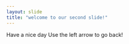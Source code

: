 ```yaml
---
layout: slide
title: "welcome to our second slide!"
---
```

Have a nice day
Use the left arrow to go back!
